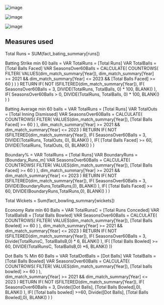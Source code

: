 
![image](https://github.com/user-attachments/assets/8a115c2d-58af-4565-878a-aa6554fbe92f)


![image](https://github.com/user-attachments/assets/bb5fbdd9-bee6-49bf-82f8-62a8f158dbd6)


![image](https://github.com/user-attachments/assets/c93b8635-361d-48e6-9a53-eef2e63e0cc8)


## Measures used
Total Runs = SUM(fact_bating_summary[runs])


Batting Strike min 60 balls = 
    VAR TotalRuns = [Total Runs]
    VAR TotalBalls = [Total Balls Faced]
    VAR SeasonsOver60Balls =
        CALCULATE(
            COUNTROWS(
                FILTER(
                    VALUES(dim_match_summary[Year]),
                    dim_match_summary[Year] >= 2021 &&
                    dim_match_summary[Year] <= 2023 &&
                    [Total Balls Faced] >= 60
                )
            )
        )
    RETURN
        IF(
            NOT ISFILTERED(dim_match_summary[Year]),
            IF(
                SeasonsOver60Balls = 3,
                DIVIDE(TotalRuns, TotalBalls, 0) * 100,
                BLANK()
            ),
            IF(
                SeasonsOver60Balls > 0,
                DIVIDE(TotalRuns, TotalBalls, 0) * 100,
                BLANK()
            )
        )


Batting Average min 60 balls = 
VAR TotalRuns = [Total Runs]
VAR TotalOuts = [Total Inning Dismissed]
VAR SeasonsOver60Balls =
    CALCULATE(
        COUNTROWS(
            FILTER(
                VALUES(dim_match_summary[Year]),
                [Total Balls Faced] >= 60
            )
        ),
        dim_match_summary[Year] >= 2021 && dim_match_summary[Year] <= 2023
    )
RETURN
    IF(
        NOT ISFILTERED(dim_match_summary[Year]),
        IF(
            SeasonsOver60Balls = 3,
            DIVIDE(TotalRuns, TotalOuts, 0),
            BLANK()
        ),
        IF(
            [Total Balls Faced] >= 60,
            DIVIDE(TotalRuns, TotalOuts, 0),
            BLANK()
        )
    )
 



Boundary% = 
VAR TotalRuns = [Total Runs]
VAR BoundaryRuns = [Boundary_Runs_m]
VAR SeasonsOver60Balls =
    CALCULATE(
        COUNTROWS(
            FILTER(
                VALUES(dim_match_summary[Year]),
                [Total Balls Faced] >= 60
            )
        ),
        dim_match_summary[Year] >= 2021 && dim_match_summary[Year] <= 2023
    )
RETURN
    IF(
        NOT ISFILTERED(dim_match_summary[Year]),
        IF(
            SeasonsOver60Balls = 3,
            DIVIDE(BoundaryRuns,TotalRuns,0),
            BLANK()
        ),
        IF(
            [Total Balls Faced] >= 60,
            DIVIDE(BoundaryRuns,TotalRuns,0),
            BLANK()
        )
    )
 



Total Wickets = Sum(fact_bowling_summary[wickets])

Economy Rate min 60 Balls = 
VAR TotalRunsC = [Total Runs Conceded]
VAR TotalBallsB = [Total Balls Bowled]
VAR SeasonsOver60Balls =
    CALCULATE(
        COUNTROWS(
            FILTER(
                VALUES(dim_match_summary[Year]),
                [Total Balls Bowled] >= 60
            )
        ),
        dim_match_summary[Year] >= 2021 &&
        dim_match_summary[Year] <= 2023
    )
RETURN
    IF(
        NOT ISFILTERED(dim_match_summary[Year]),
        IF(
            SeasonsOver60Balls = 3,
            Divide(TotalRunsC, TotalBallsB,0) * 6,
            BLANK()
        ),
        IF(
            [Total Balls Bowled] >= 60,
            DIVIDE(TotalRunsC, TotalBallsB,0) *6,
            BLANK()
        ))


Dot Balls % Min 60 Balls = 
    VAR TotalDotBalls = [Dot Balls]
    VAR TotalBalls = [Total Balls Bowled]
    VAR SeasonsOver60Balls =
        CALCULATE(
            COUNTROWS(
                FILTER(
                    VALUES(dim_match_summary[Year]),
                    [Total balls bowled] >= 60
                )
            ),       
            dim_match_summary[Year] >= 2021 &&
            dim_match_summary[Year] <= 2023
        )
    RETURN
        IF(
            NOT ISFILTERED(dim_match_summary[Year]),
            IF(
                SeasonsOver60Balls = 3,
                Divide([Dot Balls], [Total Balls Bowled],0),
            BLANK()
        ),
        IF(
            [Total balls bowled] >=60, 
            Divide([Dot Balls], [Total Balls Bowled],0),
            BLANK()
        )
        )

